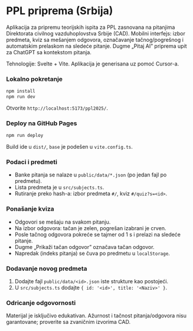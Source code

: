 # PPL priprema (Srbija)

Aplikacija za pripremu teorijskih ispita za PPL zasnovana na pitanjima Direktorata civilnog vazduhoplovstva Srbije (CAD). Mobilni interfejs: izbor predmeta, kviz sa mešanjem odgovora, označavanje tačnog/pogrešnog i automatskim prelaskom na sledeće pitanje. Dugme „Pitaj AI” priprema upit za ChatGPT sa kontekstom pitanja.

Tehnologije: Svelte + Vite. Aplikacija je generisana uz pomoć Cursor-a.

### Lokalno pokretanje
```bash
npm install
npm run dev
```
Otvorite `http://localhost:5173/ppl2025/`.

### Deploy na GitHub Pages
```bash
npm run deploy
```
Build ide u `dist/`, `base` je podešen u `vite.config.ts`.

### Podaci i predmeti
- Banke pitanja se nalaze u `public/data/*.json` (po jedan fajl po predmetu).
- Lista predmeta je u `src/subjects.ts`.
- Rutiranje preko hash-a: izbor predmeta `#/`, kviz `#/quiz?s=<id>`.

### Ponašanje kviza
- Odgovori se mešaju na svakom pitanju.
- Na izbor odgovora: tačan je zelen, pogrešan izabrani je crven.
- Posle tačnog odgovora pokreće se tajmer od 1 s i prelazi na sledeće pitanje.
- Dugme „Prikaži tačan odgovor” označava tačan odgovor.
- Napredak (indeks pitanja) se čuva po predmetu u `localStorage`.

### Dodavanje novog predmeta
1) Dodajte fajl `public/data/<id>.json` iste strukture kao postojeći.
2) U `src/subjects.ts` dodajte `{ id: '<id>', title: '<Naziv>' }`.

### Odricanje odgovornosti
Materijal je isključivo edukativan. Ažurnost i tačnost pitanja/odgovora nisu garantovane; proverite sa zvaničnim izvorima CAD.
